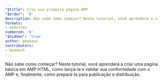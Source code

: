 ```yaml
---
"$title": Crie sua primeira página AMP
"$order": '0'
description: Não sabe como começar? Neste tutorial, você aprenderá a criar uma página básica em AMP HTML, como lançá-la e validar sua conformidade com o AMP e, finalmente ...
formats:
- websites
numbered: '0'
"$hidden": 'true'
author: pbakaus
contributors:
- bpaduch
---
```


Não sabe como começar? Neste tutorial, você aprenderá a criar uma página básica em AMP HTML, como lançá-la e validar sua conformidade com o AMP e, finalmente, como prepará-la para publicação e distribuição.

